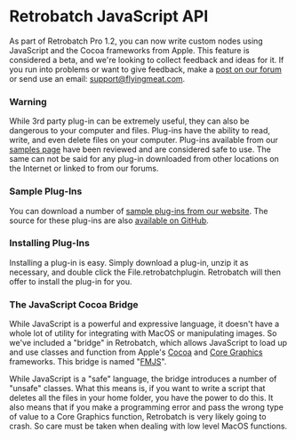# Retrobatch JavaScript API

As part of Retrobatch Pro 1.2, you can now write custom nodes using JavaScript and the Cocoa frameworks from Apple. This feature is considered a beta, and we're looking to collect feedback and ideas for it. If you run into problems or want to give feedback, make a [post on our forum](http://forums.flyingmeat.com/c/retrobatch) or send use an email: [support@flyingmeat.com](mailto:support@flyingmeat.com).

### Warning

While 3rd party plug-in can be extremely useful, they can also be dangerous to your computer and files. Plug-ins have the ability to read, write, and even delete files on your computer. Plug-ins available from our [samples page](https://flyingmeat.com/retrobatch/jsplugin/) have been reviewed and are considered safe to use. The same can not be said for any plug-in downloaded from other locations on the Internet or linked to from our forums.

### Sample Plug-Ins

You can download a number of [sample plug-ins from our website](https://flyingmeat.com/retrobatch/jsplugin/). The source for these plug-ins are also [available on GitHub](https://github.com/ccgus/Retrobatch-Samples/tree/master/plugin).

### Installing Plug-Ins

Installing a plug-in is easy. Simply download a plug-in, unzip it as necessary, and double click the File.retrobatchplugin. Retrobatch will then offer to install the plug-in for you.

### The JavaScript Cocoa Bridge

While JavaScript is a powerful and expressive language, it doesn't have a whole lot of utility for integrating with MacOS or manipulating images. So we've included a "bridge" in Retrobatch, which allows JavaScript to load up and use classes and function from Apple's [Cocoa](https://developer.apple.com/documentation) and [Core Graphics](https://developer.apple.com/documentation/coregraphics) frameworks. This bridge is named "[FMJS](https://github.com/ccgus/fmjs)".

While JavaScript is a "safe" language, the bridge introduces a number of "unsafe" classes. What this means is, if you want to write a script that deletes all the files in your home folder, you have the power to do this. It also means that if you make a programming error and pass the wrong type of value to a Core Graphics function, Retrobatch is very likely going to crash. So care must be taken when dealing with low level MacOS functions.

